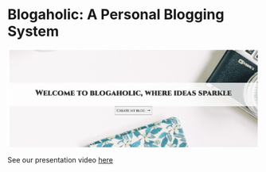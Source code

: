 # Blogaholic: A Personal Blogging System

<img src="https://github.com/RedLinenDoll/Blogaholic/raw/master/docs/preview.png" alt="preview" width="900px"/>

See our presentation video [here](https://www.youtube.com/watch?v=xZibWO3UgNw)




